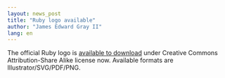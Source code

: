 ```yaml
---
layout: news_post
title: "Ruby logo available"
author: "James Edward Gray II"
lang: en
---
```


The official Ruby logo is [available to download][1] under Creative
Commons Attribution-Share Alike license now. Available formats are
Illustrator/SVG/PDF/PNG.



[1]: http://www.ruby-assn.org/index.html.en 
